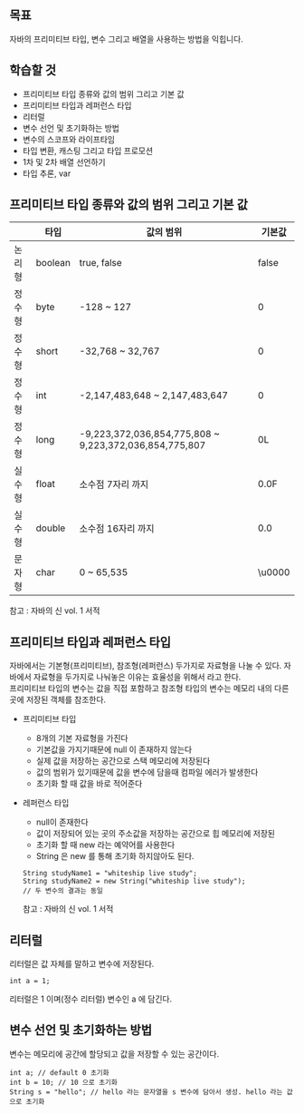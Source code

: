 ## 목표

자바의 프리미티브 타입, 변수 그리고 배열을 사용하는 방법을 익힙니다.

## 학습할 것
- 프리미티브 타입 종류와 값의 범위 그리고 기본 값
- 프리미티브 타입과 레퍼런스 타입
- 리터럴
- 변수 선언 및 초기화하는 방법
- 변수의 스코프와 라이프타임
- 타입 변환, 캐스팅 그리고 타입 프로모션
- 1차 및 2차 배열 선언하기
- 타입 추론, var

## 프리미티브 타입 종류와 값의 범위 그리고 기본 값 
 | |타입|값의 범위|기본값|
 |---|---|---|---|
 |논리형|boolean|true, false|false|
 |정수형 |byte|-128 ~ 127|0|
 |정수형 |short|-32,768 ~ 32,767|0|
 |정수형 |int|-2,147,483,648 ~ 2,147,483,647|0|
 |정수형 |long| -9,223,372,036,854,775,808 ~ 9,223,372,036,854,775,807|0L|
 |실수형 |float|소수점 7자리 까지|0.0F|
 |실수형 |double|소수점 16자리 까지|0.0|
 |문자형 |char|0 ~ 65,535|\u0000|
 참고 : 자바의 신 vol. 1 서적  
 
 ## 프리미티브 타입과 레퍼런스 타입
 자바에서는 기본형(프리미티브), 참조형(레퍼런스) 두가지로 자료형을 나눌 수 있다. 
 자바에서 자료형을 두가지로 나눠놓은 이유는 효율성을 위해서 라고 한다.  
 프리미티브 타입의 변수는 값을 직접 포함하고 참조형 타입의 변수는 메모리 내의 다른 곳에 저장된 객체를 참조한다.
 - 프리미티브 타입  
   - 8개의 기본 자료형을 가진다
   - 기본값을 가지기때문에 null 이 존재하지 않는다
   - 실제 값을 저장하는 공간으로 스택 메모리에 저장된다
   - 값의 범위가 있기때문에 값을 변수에 담을때 컴파일 에러가 발생한다
   - 초기화 할 때 값을 바로 적어준다
   
 - 레퍼런스 타입
   - null이 존재한다
   - 값이 저장되어 있는 곳의 주소값을 저장하는 공간으로 힙 메모리에 저장된
   - 초기화 할 때 new 라는 예약어를 사용한다
   - String 은 new 를 통해 초기화 하지않아도 된다.
   ```
   String studyName1 = "whiteship live study";
   String studyName2 = new String("whiteship live study");
   // 두 변수의 결과는 동일 
   ```
   참고 : 자바의 신 vol. 1 서적
 
 ## 리터럴
 리터럴은 값 자체를 말하고 변수에 저장된다.
```
int a = 1;
```
리터럴은 1 이며(정수 리터럴) 변수인 a 에 담긴다.
 
## 변수 선언 및 초기화하는 방법
변수는 메모리에 공간에 할당되고 값을 저장할 수 있는 공간이다.  
```
int a; // default 0 초기화
int b = 10; // 10 으로 초기화
String s = "hello"; // hello 라는 문자열을 s 변수에 담아서 생성. hello 라는 값으로 초기화
```